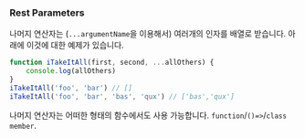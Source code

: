 ### Rest Parameters

나머지 연산자는 (`...argumentName`을 이용해서) 여러개의 인자를 배열로 받습니다. 아래에 이것에 대한 예제가 있습니다.

```ts
function iTakeItAll(first, second, ...allOthers) {
    console.log(allOthers)
}
iTakeItAll('foo', 'bar') // []
iTakeItAll('foo', 'bar', 'bas', 'qux') // ['bas','qux']
```

나머지 연산자는 어떠한 형태의 함수에서도 사용 가능합니다. `function`/`()=>`/`class member`.

